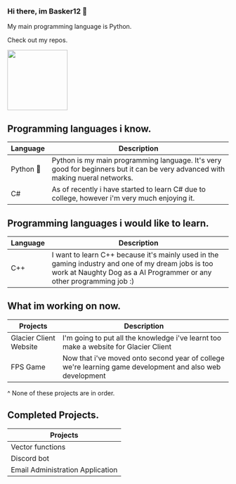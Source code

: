 ### Hi there, im Basker12 👋

My main programming language is Python.

Check out my repos.

   <img align="" height="137px" weight="500" src="https://github-readme-stats.vercel.app/api/top-langs/?username=Basker12&langs_count=8&&hide_title=true&hide_border=true&layout=compact&bg_color=0,EEAECA,94BBE9&theme=graywhite"/>
</a>

Programming languages i know.
--------------------------------------------------------------------------------------------------------------------------------------------------------------------------------
| Language | Description |
| --- | --- |
| Python 🐍 | Python is my main programming language. It's very good for beginners but it can be very advanced with making nueral networks. |
| C# | As of recently i have started to learn C# due to college, however i'm very much enjoying it. |

Programming languages i would like to learn.
--------------------------------------------------------------------------------------------------------------------------------------------------------------------------------
| Language | Description |
| --- | --- |
| C++ | I want to learn C++ because it's mainly used in the gaming industry and one of my dream jobs is too work at Naughty Dog as a AI Programmer or any other programming job :) |

What im working on now.
--------------------------------------------------------------------------------------------------------------------------------------------------------------------------------
| Projects | Description |
| --- | --- |
| Glacier Client Website | I'm going to put all the knowledge i've learnt too make a website for Glacier Client |
| FPS Game | Now that i've moved onto second year of college we're learning game development and also web development |

^ None of these projects are in order.

Completed Projects.
------------------------------------------------------------------------------------------------------------------------------------------------------------------------------
| Projects |
| --- |
| Vector functions |
| Discord bot |
| Email Administration Application |
